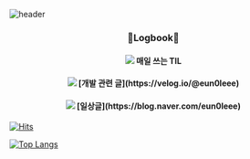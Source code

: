 ![header](https://capsule-render.vercel.app/api?text=Joy%20Github!&type=waving&width=100&height=300&color=gradient)

<div align="center"> 
  <h3 align="center"> 📝Logbook📝 </h3>
  <h4 align="center">
     <a href="https://velog.io/@eun0leee"><img src="https://img.shields.io/badge/Notion-000000?style=flat&logo=notion&logoColor=white" /></a>
     매일 쓰는 TIL
  </h4>
  <h4 align="center">
    <img src="https://img.shields.io/badge/Velog-20C997?style=flat&logo=Velog&logoColor=white" />
    [개발 관련 글](https://velog.io/@eun0leee)
  </h4>
  <h4 align="center">
   <img src="https://img.shields.io/badge/Blog-03C75A?style=flat&logo=Naver&logoColor=white" /> 
    [일상글](https://blog.naver.com/eun0leee)
  </h4>
</div>

[![Hits](https://hits.seeyoufarm.com/api/count/incr/badge.svg?url=https%3A%2F%2Fgithub.com%2Feun0leee%2Fhit-counter&count_bg=%23DC86D8&title_bg=%238F279E&icon=&icon_color=%23E7E7E7&title=hits&edge_flat=false)](https://hits.seeyoufarm.com)

[![Top Langs](https://github-readme-stats.vercel.app/api/top-langs/?username=eun0leee&layout=compact)](https://github.com/eun0leee/github-readme-stats)

